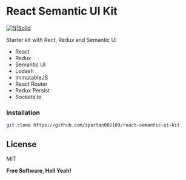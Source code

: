 # React Semantic UI Kit

[![N|Solid](https://github.com/spartan082189/react-semantic-ui-kit/tree/master/src/assets/images/demo.png)](https://nodesource.com/products/nsolid)

Starter kit with Rect, Redux and Semantic UI

  - React
  - Redux
  - Semantic UI
  - Lodash
  - ImmutableJS
  - React Router
  - Redux Persist
  - Sockets.io

### Installation
```sh
git clone https://github.com/spartan082189/react-semantic-ui-kit
```
License
----

MIT


**Free Software, Hell Yeah!**